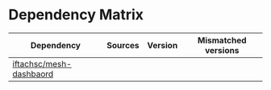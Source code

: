 # Dependency Matrix

Dependency | Sources | Version | Mismatched versions
---------- | ------- | ------- | -------------------
[iftachsc/mesh-dashbaord](https://github.com/iftachsc/mesh-dashbaord.git) |  | []() | 
